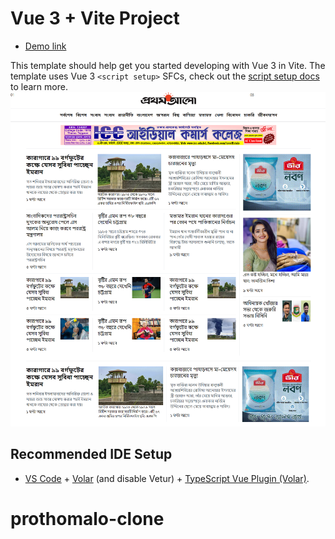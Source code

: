# Vue 3 + Vite Project
- [Demo link](https://prothomalo-clone.netlify.app/)

This template should help get you started developing with Vue 3 in Vite. The template uses Vue 3 `<script setup>` SFCs, check out the [script setup docs](https://v3.vuejs.org/api/sfc-script-setup.html#sfc-script-setup) to learn more.
![Alt Text](https://github.com/creativehabib/prothomalo-clone/blob/main/%E0%A6%AA%E0%A7%8D%E0%A6%B0%E0%A6%A5%E0%A6%AE-%E0%A6%86%E0%A6%B2%E0%A7%8B-%E0%A6%AC%E0%A6%BE%E0%A6%82%E0%A6%B2%E0%A6%BE-%E0%A6%A8%E0%A6%BF%E0%A6%89%E0%A6%9C-%E0%A6%AA%E0%A7%87%E0%A6%AA%E0%A6%BE%E0%A6%B0.png)
## Recommended IDE Setup

- [VS Code](https://code.visualstudio.com/) + [Volar](https://marketplace.visualstudio.com/items?itemName=Vue.volar) (and disable Vetur) + [TypeScript Vue Plugin (Volar)](https://marketplace.visualstudio.com/items?itemName=Vue.vscode-typescript-vue-plugin).
# prothomalo-clone
